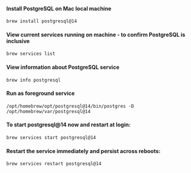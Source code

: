 #### Install PostgreSQL on Mac local machine

```
brew install postgresql@14
```

#### View current services running on machine - to confirm PostgreSQL is inclusive
```
brew services list
```

#### View information about PostgreSQL service
```
brew info postgresql
```

#### Run as foreground service
```
/opt/homebrew/opt/postgresql@14/bin/postgres -D /opt/homebrew/var/postgresql@14
```

#### To start postgresql@14 now and restart at login:
```
brew services start postgresql@14
```

####  Restart the service immediately and persist across reboots:
```
brew services restart postgresql@14
```
